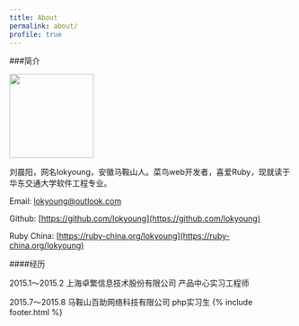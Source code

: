 ```yaml
---
title: About
permalink: about/
profile: true
---
```

###简介

<img src="{{ site.baseurl }}assets/images/avatar.png" width="150px">

刘晨阳，网名lokyoung，安徽马鞍山人。菜鸟web开发者，喜爱Ruby，现就读于华东交通大学软件工程专业。

Email: [lokyoung@outlook.com](mailto:lokyoung@outlook.com)

Github: [https://github.com/lokyoung](https://github.com/lokyoung)

Ruby China: [https://ruby-china.org/lokyoung](https://ruby-china.org/lokyoung)

####经历

2015.1～2015.2 上海卓繁信息技术股份有限公司 产品中心实习工程师

2015.7～2015.8 马鞍山百助网络科技有限公司 php实习生
{% include footer.html %}
